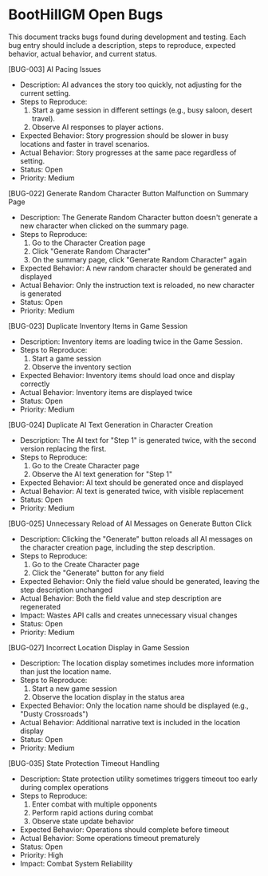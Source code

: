# BootHillGM Open Bugs

This document tracks bugs found during development and testing. Each bug entry should include a description, steps to reproduce, expected behavior, actual behavior, and current status.

[BUG-003] AI Pacing Issues
  - Description: AI advances the story too quickly, not adjusting for the current setting.
  - Steps to Reproduce: 
    1. Start a game session in different settings (e.g., busy saloon, desert travel).
    2. Observe AI responses to player actions.
  - Expected Behavior: Story progression should be slower in busy locations and faster in travel scenarios.
  - Actual Behavior: Story progresses at the same pace regardless of setting.
  - Status: Open
  - Priority: Medium

[BUG-022] Generate Random Character Button Malfunction on Summary Page
  - Description: The Generate Random Character button doesn't generate a new character when clicked on the summary page.
  - Steps to Reproduce: 
    1. Go to the Character Creation page
    2. Click "Generate Random Character"
    3. On the summary page, click "Generate Random Character" again
  - Expected Behavior: A new random character should be generated and displayed
  - Actual Behavior: Only the instruction text is reloaded, no new character is generated
  - Status: Open
  - Priority: Medium

[BUG-023] Duplicate Inventory Items in Game Session
  - Description: Inventory items are loading twice in the Game Session.
  - Steps to Reproduce: 
    1. Start a game session
    2. Observe the inventory section
  - Expected Behavior: Inventory items should load once and display correctly
  - Actual Behavior: Inventory items are displayed twice
  - Status: Open
  - Priority: Medium

[BUG-024] Duplicate AI Text Generation in Character Creation
  - Description: The AI text for "Step 1" is generated twice, with the second version replacing the first.
  - Steps to Reproduce: 
    1. Go to the Create Character page
    2. Observe the AI text generation for "Step 1"
  - Expected Behavior: AI text should be generated once and displayed
  - Actual Behavior: AI text is generated twice, with visible replacement
  - Status: Open
  - Priority: Medium

[BUG-025] Unnecessary Reload of AI Messages on Generate Button Click
  - Description: Clicking the "Generate" button reloads all AI messages on the character creation page, including the step description.
  - Steps to Reproduce: 
    1. Go to the Create Character page
    2. Click the "Generate" button for any field
  - Expected Behavior: Only the field value should be generated, leaving the step description unchanged
  - Actual Behavior: Both the field value and step description are regenerated
  - Impact: Wastes API calls and creates unnecessary visual changes
  - Status: Open
  - Priority: Medium

[BUG-027] Incorrect Location Display in Game Session
  - Description: The location display sometimes includes more information than just the location name.
  - Steps to Reproduce: 
    1. Start a new game session
    2. Observe the location display in the status area
  - Expected Behavior: Only the location name should be displayed (e.g., "Dusty Crossroads")
  - Actual Behavior: Additional narrative text is included in the location display
  - Status: Open
  - Priority: Medium

[BUG-035] State Protection Timeout Handling
- Description: State protection utility sometimes triggers timeout too early during complex operations
- Steps to Reproduce:
  1. Enter combat with multiple opponents
  2. Perform rapid actions during combat
  3. Observe state update behavior
- Expected Behavior: Operations should complete before timeout
- Actual Behavior: Some operations timeout prematurely
- Status: Open
- Priority: High
- Impact: Combat System Reliability

